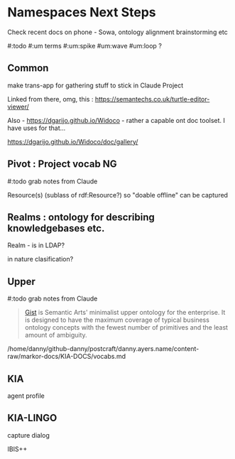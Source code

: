 # Namespaces Next Steps

Check recent docs on phone - Sowa, ontology alignment brainstorming etc

#:todo #:um terms #:um:spike #um:wave #um:loop ?

## Common

make trans-app for gathering stuff to stick in Claude Project

Linked from there, omg, this : https://semantechs.co.uk/turtle-editor-viewer/

Also - https://dgarijo.github.io/Widoco - rather a capable ont doc toolset. I have uses for that...

https://dgarijo.github.io/Widoco/doc/gallery/



## Pivot : Project vocab NG

#:todo grab notes from Claude

Resource(s) (sublass of rdf:Resource?) so  "doable offline" can be captured

## Realms : ontology for describing knowledgebases etc.

Realm - is in LDAP?

in nature clasification?

## Upper

#:todo grab notes from Claude

> [Gist](https://github.com/semanticarts/gist) is Semantic Arts' minimalist upper ontology for the enterprise. It is designed to have the maximum coverage of typical business ontology concepts with the fewest number of primitives and the least amount of ambiguity.

/home/danny/github-danny/postcraft/danny.ayers.name/content-raw/markor-docs/KIA-DOCS/vocabs.md

## KIA

agent profile

## KIA-LINGO

capture dialog

IBIS++
